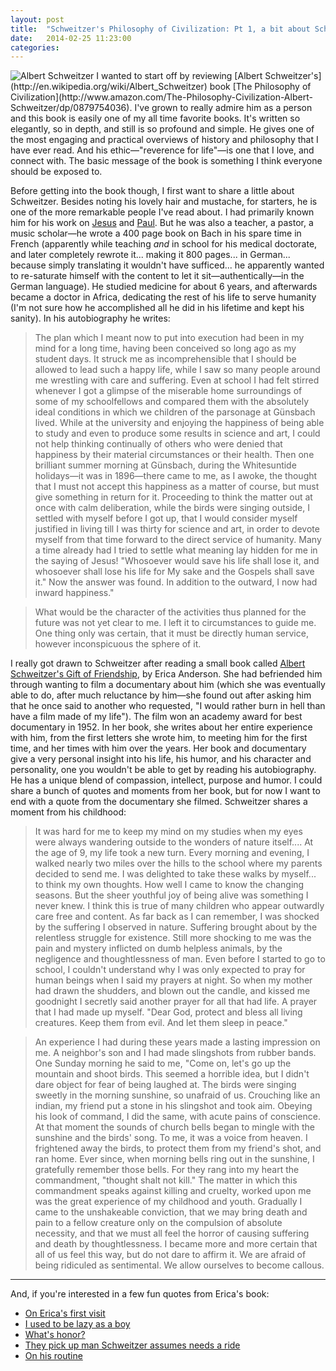 ```yaml
---
layout: post
title:  "Schweitzer's Philosophy of Civilization: Pt 1, a bit about Schweitzer"
date:   2014-02-25 11:23:00
categories: 
---
```


<img alt="Albert Schweitzer" title="Albert Schweitzer (1875-1965)" src="{{ 'Albert_Schweitzer_1952.jpg' | asset_path }}" class="alignleft" />
I wanted to start off by reviewing [Albert Schweitzer's](http://en.wikipedia.org/wiki/Albert_Schweitzer) book [The Philosophy of Civilization](http://www.amazon.com/The-Philosophy-Civilization-Albert-Schweitzer/dp/0879754036). I've grown to really admire him as a person and this book is easily one of my all time favorite books. It's written so elegantly, so in depth, and still is so profound and simple. He gives one of the most engaging and practical overviews of history and philosophy that I have ever read. And his ethic—"reverence for life"—is one that I love, and connect with. The basic message of the book is something I think everyone should be exposed to.

Before getting into the book though, I first want to share a little about Schweitzer. Besides noting his lovely hair and mustache, for starters, he is one of the more remarkable people I've read about. I had primarily known him for his work on [Jesus](http://www.amazon.com/quest-historical-Jesus-critical-progress-ebook/dp/B00CE1PB1Q/) and [Paul](http://www.amazon.com/Mysticism-Apostle-Albert-Schweitzer-Library/dp/0801860989). But he was also a teacher, a pastor, a music scholar—he wrote a 400 page book on Bach in his spare time in French (apparently while teaching *and* in school for his medical doctorate, and later completely rewrote it... making it 800 pages... in German... because simply translating it wouldn't have sufficed... he apparently wanted to re-saturate himself with the content to let it sit—authentically—in the German language). He studied medicine for about 6 years, and afterwards became a doctor in Africa, dedicating the rest of his life to serve humanity (I'm not sure how he accomplished all he did in his lifetime and kept his sanity). In his autobiography he writes:

> The plan which I meant now to put into execution had been in my mind for a long time, having been conceived so long ago as my student days. It struck me as incomprehensible that I should be allowed to lead such a happy life, while I saw so many people around me wrestling with care and suffering. Even at school I had felt stirred whenever I got a glimpse of the miserable home surroundings of some of my schoolfellows and compared them with the absolutely ideal conditions in which we children of the parsonage at Günsbach lived. While at the university and enjoying the happiness of being able to study and even to produce some results in science and art, I could not help thinking continually of others who were denied that happiness by their material circumstances or their health. Then one brilliant summer morning at Günsbach, during the Whitesuntide holidays—it was in 1896—there came to me, as I awoke, the thought that I must not accept this happiness as a matter of course, but must give something in return for it. Proceeding to think the matter out at once with calm deliberation, while the birds were singing outside, I settled with myself before I got up, that I would consider myself justified in living till I was thirty for science and art, in order to devote myself from that time forward to the direct service of humanity. Many a time already had I tried to settle what meaning lay hidden for me in the saying of Jesus! "Whosoever would save his life shall lose it, and whosoever shall lose his life for My sake and the Gospels shall save it." Now the answer was found. In addition to the outward, I now had inward happiness."

> What would be the character of the activities thus planned for the future was not yet clear to me. I left it to circumstances to guide me. One thing only was certain, that it must be directly human service, however inconspicuous the sphere of it.

I really got drawn to Schweitzer after reading a small book called [Albert Schweitzer's Gift of Friendship](http://www.amazon.com/Albert-Schweitzers-friendship-Erica-Anderson/dp/B00005VBZH/), by Erica Anderson. She had befriended him through wanting to film a documentary about him (which she was eventually able to do, after much reluctance by him—she found out after asking him that he once said to another who requested, "I would rather burn in hell than have a film made of my life"). The film won an academy award for best documentary in 1952. In her book, she writes about her entire experience with him, from the first letters she wrote him, to meeting him for the first time, and her times with him over the years. Her book and documentary give a very personal insight into his life, his humor, and his character and personality, one you wouldn't be able to get by reading his autobiography. He has a unique blend of compassion, intellect, purpose and humor. I could share a bunch of quotes and moments from her book, but for now I want to end with a quote from the documentary she filmed. Schweitzer shares a moment from his childhood:

> It was hard for me to keep my mind on my studies when my eyes were always wandering outside to the wonders of nature itself....  At the age of 9, my life took a new turn. Every morning and evening, I walked nearly two miles over the hills to the school where my parents decided to send me. I was delighted to take these walks by myself... to think my own thoughts. How well I came to know the changing seasons. But the sheer youthful joy of being alive was something I never knew. I think this is true of many children who appear outwardly care free and content. As far back as I can remember, I was shocked by the suffering I observed in nature. Suffering brought about by the relentless struggle for existence. Still more shocking to me was the pain and mystery inflicted on dumb helpless animals, by the negligence and thoughtlessness of man. Even before I started to go to school, I couldn't understand why I was only expected to pray for human beings when I said my prayers at night. So when my mother had drawn the shudders, and blown out the candle, and kissed me goodnight I secretly said another prayer for all that had life. A prayer that I had made up myself. "Dear God, protect and bless all living creatures. Keep them from evil. And let them sleep in peace."

> An experience I had during these years made a lasting impression on me. A neighbor's son and I had made slingshots from rubber bands. One Sunday morning he said to me, "Come on, let's go up the mountain and shoot birds. This seemed a horrible idea, but I didn't dare object for fear of being laughed at. The birds were singing sweetly in the morning sunshine, so unafraid of us. Crouching like an indian, my friend put a stone in his slingshot and took aim. Obeying his look of command, I did the same, with acute pains of conscience. At that moment the sounds of church bells began to mingle with the sunshine and the birds' song. To me, it was a voice from heaven. I frightened away the birds, to protect them from my friend's shot, and ran home. Ever since, when morning bells ring out in the sunshine, I gratefully remember those bells. For they rang into my heart the commandment, "thought shalt not kill." The matter in which this commandment speaks against killing and cruelty, worked upon me was the great experience of my childhood and youth. Gradually I came to the unshakeable conviction, that we may bring death and pain to a fellow creature only on the compulsion of absolute necessity, and that we must all feel the horror of causing suffering and death by thoughtlessness. I became more and more certain that all of us feel this way, but do not dare to affirm it. We are afraid of being ridiculed as sentimental. We allow ourselves to become callous. 

*** 
And, if you're interested in a few fun quotes from Erica's book:

* <a href="https://www.evernote.com/pub/view/wejrowski/bw-quotes/a6f3e4dc-6aa8-4eaa-b1ca-a4f59409aa1e?locale=en" target="_blank">On Erica's first visit</a>
* <a href="https://www.evernote.com/pub/view/wejrowski/bw-quotes/8e8d1818-79a4-4ab8-a7cb-a9ee86932d08?locale=en" target="_blank">I used to be lazy as a boy</a>
* <a href="https://www.evernote.com/pub/view/wejrowski/bw-quotes/ed9c8b96-f585-48ce-b482-ff236d1a6ff2?locale=en" target="_blank">What's honor?</a>
* <a href="https://www.evernote.com/pub/view/wejrowski/bw-quotes/6af4ffe4-41b8-49ec-92fc-da5552816a01?locale=en" target="_blank">They pick up man Schweitzer assumes needs a ride</a>
* <a href="https://www.evernote.com/pub/view/wejrowski/bw-quotes/8b14c990-cadc-4a91-a441-efe63f16d5a6?locale=en" target="_blank">On his routine</a>
